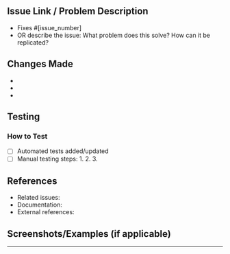 ## Issue Link / Problem Description
<!-- Link to related issue or describe the problem this PR solves -->
- Fixes #[issue_number]
- OR describe the issue: What problem does this solve? How can it be replicated?

## Changes Made
<!-- Describe what you changed and why -->
- 
- 
- 

## Testing
<!-- Describe how this should be tested -->
### How to Test
- [ ] Automated tests added/updated
- [ ] Manual testing steps:
  1. 
  2. 
  3. 

## References
<!-- Link to related issues, discussions, forums, or external resources -->
- Related issues: 
- Documentation: 
- External references: 

## Screenshots/Examples (if applicable)
<!-- Add screenshots or code examples showing the change -->

---
<!-- 
Thank you for contributing to Ragas! 
Please fill out the sections above as completely as possible.
The more information you provide, the faster your PR can be reviewed and merged.
-->
